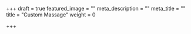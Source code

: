 +++
draft = true
featured_image = ""
meta_description = ""
meta_title = ""
title = "Custom Massage"
weight = 0

+++

